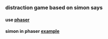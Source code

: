 ### distraction game based on simon says
#### use [phaser](http://phaser.io/)
#### simon in phaser [example](http://phaser.io/examples/v2/games/simon)
